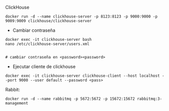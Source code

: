 ClickHouse
```
docker run -d --name clickhouse-server -p 8123:8123 -p 9000:9000 -p 9009:9009 clickhouse/clickhouse-server
```
- Cambiar contraseña  
```
docker exec -it clickhouse-server bash
nano /etc/clickhouse-server/users.xml 


# cambiar contraseña en <password><password>

```

- Ejecutar cliente de clickhouse
```
docker exec -it clickhouse-server clickhouse-client --host localhost --port 9000 --user default --password <pass>

```

Rabbit:
```
docker run -d --name rabbitmq -p 5672:5672 -p 15672:15672 rabbitmq:3-management
```
